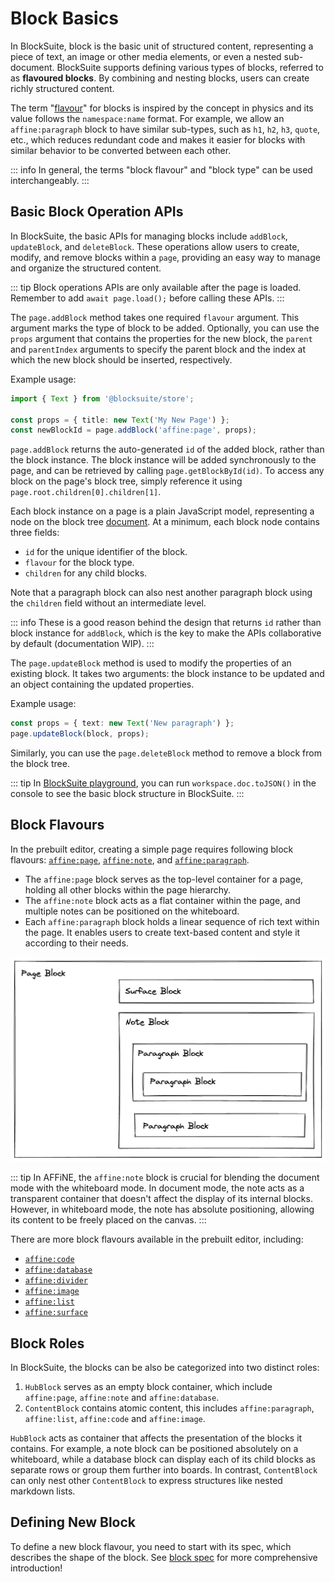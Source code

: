 # Block Basics

In BlockSuite, block is the basic unit of structured content, representing a piece of text, an image or other media elements, or even a nested sub-document. BlockSuite supports defining various types of blocks, referred to as **flavoured blocks**. By combining and nesting blocks, users can create richly structured content.

The term "[flavour](<https://en.wikipedia.org/wiki/Flavour_(particle_physics)>)" for blocks is inspired by the concept in physics and its value follows the `namespace:name` format. For example, we allow an `affine:paragraph` block to have similar sub-types, such as `h1`, `h2`, `h3`, `quote`, etc., which reduces redundant code and makes it easier for blocks with similar behavior to be converted between each other.

::: info
In general, the terms "block flavour" and "block type" can be used interchangeably.
:::

## Basic Block Operation APIs

In BlockSuite, the basic APIs for managing blocks include `addBlock`, `updateBlock`, and `deleteBlock`. These operations allow users to create, modify, and remove blocks within a `page`, providing an easy way to manage and organize the structured content.

::: tip
Block operations APIs are only available after the page is loaded. Remember to add `await page.load();` before calling these APIs.
:::

The `page.addBlock` method takes one required `flavour` argument. This argument marks the type of block to be added. Optionally, you can use the `props` argument that contains the properties for the new block, the `parent` and `parentIndex` arguments to specify the parent block and the index at which the new block should be inserted, respectively.

Example usage:

```ts
import { Text } from '@blocksuite/store';

const props = { title: new Text('My New Page') };
const newBlockId = page.addBlock('affine:page', props);
```

`page.addBlock` returns the auto-generated `id` of the added block, rather than the block instance. The block instance will be added synchronously to the page, and can be retrieved by calling `page.getBlockById(id)`. To access any block on the page's block tree, simply reference it using `page.root.children[0].children[1]`.

Each block instance on a page is a plain JavaScript model, representing a node on the block tree [document](./editor-state#document). At a minimum, each block node contains three fields:

- `id` for the unique identifier of the block.
- `flavour` for the block type.
- `children` for any child blocks.

Note that a paragraph block can also nest another paragraph block using the `children` field without an intermediate level.

::: info
These is a good reason behind the design that returns `id` rather than block instance for `addBlock`, which is the key to make the APIs collaborative by default (documentation WIP).
:::

The `page.updateBlock` method is used to modify the properties of an existing block. It takes two arguments: the block instance to be updated and an object containing the updated properties.

Example usage:

```ts
const props = { text: new Text('New paragraph') };
page.updateBlock(block, props);
```

Similarly, you can use the `page.deleteBlock` method to remove a block from the block tree.

::: tip
In [BlockSuite playground](https://blocksuite-toeverything.vercel.app/starter/?init), you can run `workspace.doc.toJSON()` in the console to see the basic block structure in BlockSuite.
:::

## Block Flavours

In the prebuilt editor, creating a simple page requires following block flavours: [`affine:page`](https://github.com/toeverything/blocksuite/tree/master/packages/blocks/src/page-block), [`affine:note`](https://github.com/toeverything/blocksuite/tree/master/packages/blocks/src/note-block), and [`affine:paragraph`](https://github.com/toeverything/blocksuite/tree/master/packages/blocks/src/paragraph-block).

- The `affine:page` block serves as the top-level container for a page, holding all other blocks within the page hierarchy.
- The `affine:note` block acts as a flat container within the page, and multiple notes can be positioned on the whiteboard.
- Each `affine:paragraph` block holds a linear sequence of rich text within the page. It enables users to create text-based content and style it according to their needs.

![block-nesting](./images/block-nesting.png)

::: tip
In AFFiNE, the `affine:note` block is crucial for blending the document mode with the whiteboard mode. In document mode, the note acts as a transparent container that doesn't affect the display of its internal blocks. However, in whiteboard mode, the note has absolute positioning, allowing its content to be freely placed on the canvas.
:::

There are more block flavours available in the prebuilt editor, including:

- [`affine:code`](https://github.com/toeverything/blocksuite/tree/master/packages/blocks/src/code-block)
- [`affine:database`](https://github.com/toeverything/blocksuite/tree/master/packages/blocks/src/database-block)
- [`affine:divider`](https://github.com/toeverything/blocksuite/tree/master/packages/blocks/src/divider-block)
- [`affine:image`](https://github.com/toeverything/blocksuite/tree/master/packages/blocks/src/image-block)
- [`affine:list`](https://github.com/toeverything/blocksuite/tree/master/packages/blocks/src/list-block)
- [`affine:surface`](https://github.com/toeverything/blocksuite/tree/master/packages/blocks/src/surface-block)

## Block Roles

In BlockSuite, the blocks can be also be categorized into two distinct roles:

1. `HubBlock` serves as an empty block container, which include `affine:page`, `affine:note` and `affine:database`.
2. `ContentBlock` contains atomic content, this includes `affine:paragraph`, `affine:list`, `affine:code` and `affine:image`.

`HubBlock` acts as container that affects the presentation of the blocks it contains. For example, a note block can be positioned absolutely on a whiteboard, while a database block can display each of its child blocks as separate rows or group them further into boards. In contrast, `ContentBlock` can only nest other `ContentBlock` to express structures like nested markdown lists.

## Defining New Block

To define a new block flavour, you need to start with its spec, which describes the shape of the block. See [block spec](./block-spec-apis) for more comprehensive introduction!
